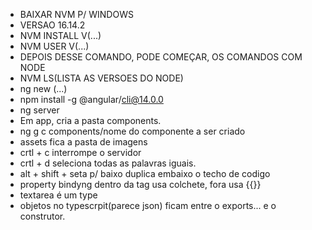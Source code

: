 * BAIXAR NVM P/ WINDOWS
* VERSAO 16.14.2
* NVM INSTALL V(...)
* NVM USER V(...)
* DEPOIS DESSE COMANDO, PODE COMEÇAR, OS COMANDOS COM NODE 
* NVM LS(LISTA AS VERSOES DO NODE)
* ng new (...)
* npm install -g @angular/cli@14.0.0
* ng server
* Em app, cria a pasta components.
* ng g c components/nome do componente a ser criado
* assets fica a pasta de imagens
* crtl + c interrompe o servidor
* crtl + d seleciona todas as palavras iguais.
* alt + shift + seta p/ baixo duplica embaixo o techo de codigo
* property bindyng dentro da tag usa colchete, fora usa {{}}
* textarea é um type
* objetos no typescrpit(parece json) ficam entre o exports... e o construtor.

